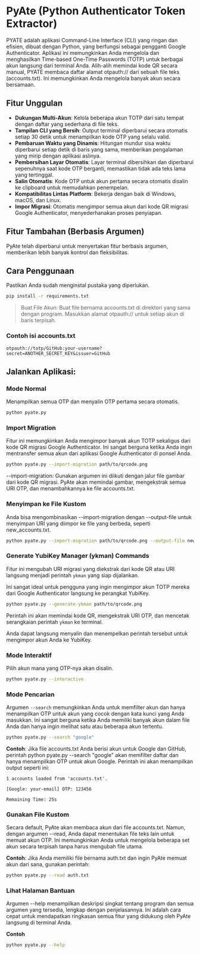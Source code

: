 # PyAte (Python Authenticator Token Extractor)

PYATE adalah aplikasi Command-Line Interface (CLI) yang ringan dan efisien, dibuat dengan Python, yang berfungsi sebagai pengganti Google Authenticator. Aplikasi ini memungkinkan Anda mengelola dan menghasilkan Time-based One-Time Passwords (TOTP) untuk berbagai akun langsung dari terminal Anda.
Alih-alih memindai kode QR secara manual, PYATE membaca daftar alamat otpauth:// dari sebuah file teks (accounts.txt). 
Ini memungkinkan Anda mengelola banyak akun secara bersamaan.

## Fitur Unggulan
* **Dukungan Multi-Akun**: Kelola beberapa akun TOTP dari satu tempat dengan daftar yang sederhana di file teks.
* **Tampilan CLI yang Bersih**: Output terminal diperbarui secara otomatis setiap 30 detik untuk menampilkan kode OTP yang selalu valid.
* **Pembaruan Waktu yang Dinamis**: Hitungan mundur sisa waktu diperbarui setiap detik di baris yang sama, memberikan pengalaman yang mirip dengan aplikasi aslinya.
* **Pembersihan Layar Otomatis**: Layar terminal dibersihkan dan diperbarui sepenuhnya saat kode OTP berganti, memastikan tidak ada teks lama yang tertinggal.
* **Salin Otomatis**: Kode OTP untuk akun pertama secara otomatis disalin ke clipboard untuk memudahkan penempelan.
* **Kompatibilitas Lintas Platform**: Bekerja dengan baik di Windows, macOS, dan Linux.
* **Impor Migrasi**: Otomatis mengimpor semua akun dari kode QR migrasi Google Authenticator, menyederhanakan proses penyiapan.

## Fitur Tambahan (Berbasis Argumen)
PyAte telah diperbarui untuk menyertakan fitur berbasis argumen, memberikan lebih banyak kontrol dan fleksibilitas.

## Cara Penggunaan
Pastikan Anda sudah menginstal pustaka yang diperlukan.

```bash
pip install -r requirements.txt
```

> Buat File Akun: Buat file bernama accounts.txt di direktori yang sama dengan program. Masukkan alamat otpauth:// untuk setiap akun di baris terpisah.

### Contoh isi accounts.txt

```
otpauth://totp/GitHub:your-username?secret=ANOTHER_SECRET_KEY&issuer=GitHub
```

## Jalankan Aplikasi:

### Mode Normal
Menampilkan semua OTP dan menyalin OTP pertama secara otomatis.

```bash
python pyate.py
```

### Import Migration
Fitur ini memungkinkan Anda mengimpor banyak akun TOTP sekaligus dari kode QR migrasi Google Authenticator. Ini sangat berguna ketika Anda ingin mentransfer semua akun dari aplikasi Google Authenticator di ponsel Anda.

```bash
python pyate.py --import-migration path/to/qrcode.png
```
--import-migration: Gunakan argumen ini diikuti dengan jalur file gambar dari kode QR migrasi. PyAte akan memindai gambar, mengekstrak semua URI OTP, dan menambahkannya ke file accounts.txt.

### Menyimpan ke File Kustom
Anda bisa mengombinasikan --import-migration dengan --output-file untuk menyimpan URI yang diimpor ke file yang berbeda, seperti new_accounts.txt.

```bash
python pyate.py --import-migration path/to/qrcode.png --output-file new_accounts.txt
```

### Generate YubiKey Manager (ykman) Commands

Fitur ini mengubah URI migrasi yang diekstrak dari kode QR atau URI langsung menjadi perintah `ykman` yang siap dijalankan. 

Ini sangat ideal untuk pengguna yang ingin mengimpor akun TOTP mereka dari Google Authenticator langsung ke perangkat YubiKey.

```bash
python pyate.py --generate-ykman path/to/qrcode.png
```
Perintah ini akan memindai kode QR, mengekstrak URI OTP, dan mencetak serangkaian perintah `ykman` ke terminal. 

Anda dapat langsung menyalin dan menempelkan perintah tersebut untuk mengimpor akun Anda ke YubiKey.

### Mode Interaktif
Pilih akun mana yang OTP-nya akan disalin.

```bash
python pyate.py --interactive
```

### Mode Pencarian
Argumen `--search` memungkinkan Anda untuk memfilter akun dan hanya menampilkan OTP untuk akun yang cocok dengan kata kunci yang Anda masukkan. Ini sangat berguna ketika Anda memiliki banyak akun dalam file Anda dan hanya ingin melihat satu atau beberapa akun tertentu.

```bash
python pyate.py --search "google"
```

**Contoh**: Jika file accounts.txt Anda berisi akun untuk Google dan GitHub, perintah python pyate.py --search "google" akan memfilter daftar dan hanya menampilkan OTP untuk akun Google. Perintah ini akan menampilkan output seperti ini:

```
1 accounts loaded from 'accounts.txt'.

[Google: your-email] OTP: 123456

Remaining Time: 25s
```

### Gunakan File Kustom
Secara default, PyAte akan membaca akun dari file accounts.txt. Namun, dengan argumen --read, Anda dapat menentukan file teks lain untuk memuat akun OTP. Ini memungkinkan Anda untuk mengelola beberapa set akun secara terpisah tanpa harus mengubah file utama.

**Contoh**: Jika Anda memiliki file bernama auth.txt dan ingin PyAte memuat akun dari sana, gunakan perintah:

```bash
python pyate.py --read auth.txt
```

### Lihat Halaman Bantuan
Argumen --help menampilkan deskripsi singkat tentang program dan semua argumen yang tersedia, lengkap dengan penjelasannya. Ini adalah cara cepat untuk mendapatkan ringkasan semua fitur yang didukung oleh PyAte langsung di terminal Anda.

**Contoh**
```bash
python pyate.py --help
```
